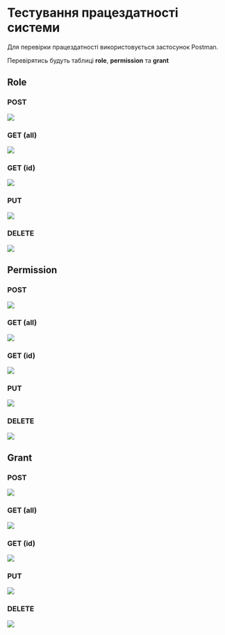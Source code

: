 # Тестування працездатності системи

Для перевірки працездатності використовується застосунок Postman.

Перевірятись будуть таблиці **role**, **permission** та **grant**

## Role


### POST
![](./assets/ProjectAdd.jpg)

### GET (all)
![](./assets/ProjectGetAll.jpg)

### GET (id)
![](./assets/ProjectGetId.jpg)

### PUT
![](./assets/ProjectPut.jpg)

### DELETE
![](./assets/ProjectDelete.jpg)


## Permission

### POST
![](./assets/TaskAdd.jpg)

### GET (all)
![](./assets/TaskGetAll.jpg)

### GET (id)
![](./assets/TaskGetId.jpg)

### PUT
![](./assets/TaskPut.jpg)

### DELETE
![](./assets/TaskDelete.jpg)

## Grant

### POST
![](./assets/UserAdd.jpg)

### GET (all)
![](./assets/UserGetAll.jpg)

### GET (id)
![](./assets/UserGetId.jpg)

### PUT
![](./assets/UserPut.jpg)

### DELETE
![](./assets/UserDelete.jpg)
